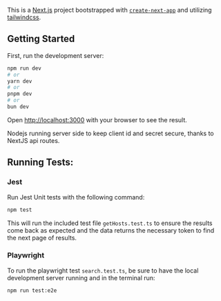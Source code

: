 This is a [Next.js](https://nextjs.org/) project bootstrapped with [`create-next-app`](https://github.com/vercel/next.js/tree/canary/packages/create-next-app) and utilizing [tailwindcss](https://tailwindcss.com/).

## Getting Started

First, run the development server:

```bash
npm run dev
# or
yarn dev
# or
pnpm dev
# or
bun dev
```

Open [http://localhost:3000](http://localhost:3000) with your browser to see the result.

Nodejs running server side to keep client id and secret secure, thanks to NextJS api routes.

## Running Tests:

### Jest

Run Jest Unit tests with the following command:

```bash
npm test
```

This will run the included test file `getHosts.test.ts` to ensure the results come back as expected and the data returns the necessary token to find the next page of results.

### Playwright

To run the playwright test `search.test.ts`, be sure to have the local development server running and in the terminal run:

```bash
npm run test:e2e
```
